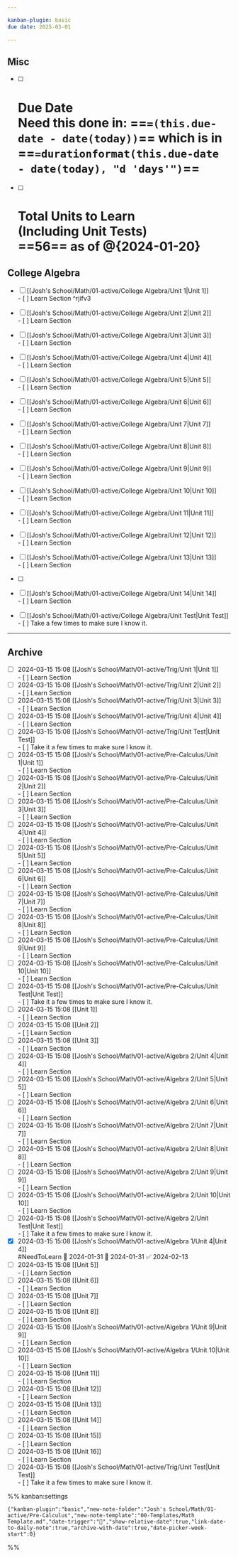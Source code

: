 ```yaml
---

kanban-plugin: basic
due date: 2025-03-01

---
```


## Misc

- [ ] # Due Date<br>Need this done in: ==`=(this.due-date - date(today))`== which is in ==`=durationformat(this.due-date - date(today), "d 'days'")`==
- [ ] # Total Units to Learn<br>(Including Unit Tests)<br>==56== as of @{2024-01-20}


## College Algebra

- [ ] [[Josh's School/Math/01-active/College Algebra/Unit 1|Unit 1]]<br>- [ ] Learn Section ^rjifv3
- [ ] [[Josh's School/Math/01-active/College Algebra/Unit 2|Unit 2]]<br>- [ ] Learn Section
- [ ] [[Josh's School/Math/01-active/College Algebra/Unit 3|Unit 3]]<br>- [ ] Learn Section
- [ ] [[Josh's School/Math/01-active/College Algebra/Unit 4|Unit 4]]<br>- [ ] Learn Section
- [ ] [[Josh's School/Math/01-active/College Algebra/Unit 5|Unit 5]]<br>- [ ] Learn Section
- [ ] [[Josh's School/Math/01-active/College Algebra/Unit 6|Unit 6]]<br>- [ ] Learn Section
- [ ] [[Josh's School/Math/01-active/College Algebra/Unit 7|Unit 7]]<br>- [ ] Learn Section
- [ ] [[Josh's School/Math/01-active/College Algebra/Unit 8|Unit 8]]<br>- [ ] Learn Section
- [ ] [[Josh's School/Math/01-active/College Algebra/Unit 9|Unit 9]]<br>- [ ] Learn Section
- [ ] [[Josh's School/Math/01-active/College Algebra/Unit 10|Unit 10]]<br>- [ ] Learn Section
- [ ] [[Josh's School/Math/01-active/College Algebra/Unit 11|Unit 11]]<br>- [ ] Learn Section
- [ ] [[Josh's School/Math/01-active/College Algebra/Unit 12|Unit 12]]<br>- [ ] Learn Section
- [ ] [[Josh's School/Math/01-active/College Algebra/Unit 13|Unit 13]]<br>- [ ] Learn Section
- [ ] 
- [ ] [[Josh's School/Math/01-active/College Algebra/Unit 14|Unit 14]]<br>- [ ] Learn Section
- [ ] [[Josh's School/Math/01-active/College Algebra/Unit Test|Unit Test]]<br>- [ ] Take a few times to make sure I know it.


***

## Archive

- [ ] 2024-03-15 15:08 [[Josh's School/Math/01-active/Trig/Unit 1|Unit 1]]<br>- [ ] Learn Section
- [ ] 2024-03-15 15:08 [[Josh's School/Math/01-active/Trig/Unit 2|Unit 2]]<br>- [ ] Learn Section
- [ ] 2024-03-15 15:08 [[Josh's School/Math/01-active/Trig/Unit 3|Unit 3]]<br>- [ ] Learn Section
- [ ] 2024-03-15 15:08 [[Josh's School/Math/01-active/Trig/Unit 4|Unit 4]]<br>- [ ] Learn Section
- [ ] 2024-03-15 15:08 [[Josh's School/Math/01-active/Trig/Unit Test|Unit Test]]<br>- [ ] Take it a few times to make sure I know it.
- [ ] 2024-03-15 15:08 [[Josh's School/Math/01-active/Pre-Calculus/Unit 1|Unit 1]]<br>- [ ] Learn Section
- [ ] 2024-03-15 15:08 [[Josh's School/Math/01-active/Pre-Calculus/Unit 2|Unit 2]]<br>- [ ] Learn Section
- [ ] 2024-03-15 15:08 [[Josh's School/Math/01-active/Pre-Calculus/Unit 3|Unit 3]]<br>- [ ] Learn Section
- [ ] 2024-03-15 15:08 [[Josh's School/Math/01-active/Pre-Calculus/Unit 4|Unit 4]]<br>- [ ] Learn Section
- [ ] 2024-03-15 15:08 [[Josh's School/Math/01-active/Pre-Calculus/Unit 5|Unit 5]]<br>- [ ] Learn Section
- [ ] 2024-03-15 15:08 [[Josh's School/Math/01-active/Pre-Calculus/Unit 6|Unit 6]]<br>- [ ] Learn Section
- [ ] 2024-03-15 15:08 [[Josh's School/Math/01-active/Pre-Calculus/Unit 7|Unit 7]]<br>- [ ] Learn Section
- [ ] 2024-03-15 15:08 [[Josh's School/Math/01-active/Pre-Calculus/Unit 8|Unit 8]]<br>- [ ] Learn Section
- [ ] 2024-03-15 15:08 [[Josh's School/Math/01-active/Pre-Calculus/Unit 9|Unit 9]]<br>- [ ] Learn Section
- [ ] 2024-03-15 15:08 [[Josh's School/Math/01-active/Pre-Calculus/Unit 10|Unit 10]]<br>- [ ] Learn Section
- [ ] 2024-03-15 15:08 [[Josh's School/Math/01-active/Pre-Calculus/Unit Test|Unit Test]]<br>- [ ] Take it a few times to make sure I know it.
- [ ] 2024-03-15 15:08 [[Unit 1]]<br>- [ ] Learn Section
- [ ] 2024-03-15 15:08 [[Unit 2]]<br>- [ ] Learn Section
- [ ] 2024-03-15 15:08 [[Unit 3]]<br>- [ ] Learn Section
- [ ] 2024-03-15 15:08 [[Josh's School/Math/01-active/Algebra 2/Unit 4|Unit 4]]<br>- [ ] Learn Section
- [ ] 2024-03-15 15:08 [[Josh's School/Math/01-active/Algebra 2/Unit 5|Unit 5]]<br>- [ ] Learn Section
- [ ] 2024-03-15 15:08 [[Josh's School/Math/01-active/Algebra 2/Unit 6|Unit 6]]<br>- [ ] Learn Section
- [ ] 2024-03-15 15:08 [[Josh's School/Math/01-active/Algebra 2/Unit 7|Unit 7]]<br>- [ ] Learn Section
- [ ] 2024-03-15 15:08 [[Josh's School/Math/01-active/Algebra 2/Unit 8|Unit 8]]<br>- [ ] Learn Section
- [ ] 2024-03-15 15:08 [[Josh's School/Math/01-active/Algebra 2/Unit 9|Unit 9]]<br>- [ ] Learn Section
- [ ] 2024-03-15 15:08 [[Josh's School/Math/01-active/Algebra 2/Unit 10|Unit 10]]<br>- [ ] Learn Section
- [ ] 2024-03-15 15:08 [[Josh's School/Math/01-active/Algebra 2/Unit Test|Unit Test]]<br>- [ ] Take it a few times to make sure I know it.
- [x] 2024-03-15 15:08 [[Josh's School/Math/01-active/Algebra 1/Unit 4|Unit 4]]<br> #NeedToLearn 🛫 2024-01-31 📅 2024-01-31 ✅ 2024-02-13
- [ ] 2024-03-15 15:08 [[Unit 5]]<br>- [ ] Learn Section
- [ ] 2024-03-15 15:08 [[Unit 6]]<br>- [ ] Learn Section
- [ ] 2024-03-15 15:08 [[Unit 7]]<br>- [ ] Learn Section
- [ ] 2024-03-15 15:08 [[Unit 8]]<br>- [ ] Learn Section
- [ ] 2024-03-15 15:08 [[Josh's School/Math/01-active/Algebra 1/Unit 9|Unit 9]]<br>- [ ] Learn Section
- [ ] 2024-03-15 15:08 [[Josh's School/Math/01-active/Algebra 1/Unit 10|Unit 10]]<br>- [ ] Learn Section
- [ ] 2024-03-15 15:08 [[Unit 11]]<br>- [ ] Learn Section
- [ ] 2024-03-15 15:08 [[Unit 12]]<br>- [ ] Learn Section
- [ ] 2024-03-15 15:08 [[Unit 13]]<br>- [ ] Learn Section
- [ ] 2024-03-15 15:08 [[Unit 14]]<br>- [ ] Learn Section
- [ ] 2024-03-15 15:08 [[Unit 15]]<br>- [ ] Learn Section
- [ ] 2024-03-15 15:08 [[Unit 16]]<br>- [ ] Learn Section
- [ ] 2024-03-15 15:08 [[Josh's School/Math/01-active/Trig/Unit Test|Unit Test]]<br>- [ ] Take it a few times to make sure I know it.

%% kanban:settings
```
{"kanban-plugin":"basic","new-note-folder":"Josh's School/Math/01-active/Pre-Calculus","new-note-template":"00-Templates/Math Template.md","date-trigger":"📅","show-relative-date":true,"link-date-to-daily-note":true,"archive-with-date":true,"date-picker-week-start":0}
```
%%